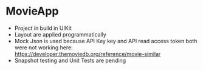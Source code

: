 # MovieApp
- Project in build in UIKit
- Layout are applied programmatically
- Mock Json is used because API Key key and API read access token both were not working here: https://developer.themoviedb.org/reference/movie-similar
- Snapshot testing and Unit Tests are pending

